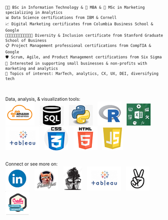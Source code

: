     🧑‍🎓 BSc in Information Technology & 📜 MBA & 📜 MSc in Marketing specializing in Analytics
    📊 Data Science certifications from IBM & Cornell
    📈 Digital Marketing certificates from Columbia Business School & Google
    ✊🏾👨🏿‍🤝‍👨🏳️‍🌈🏳️‍⚧️👩‍🦽 Diversity & Inclusion certificate from Stanford Graduate School of Business
    📋 Project Management professional certifications from CompTIA & Google
    🛡️ Scrum, Agile, and Product Management certifications from Six Sigma
    👯 Interested in supporting small businesses & non-profits with marketing and analytics
    💬 Topics of interest: MarTech, analytics, CX, UX, DEI, diversifying tech

<br><br>
Data, analysis, & visualization tools:<br>
<img src="https://github.com/dowosage/dowosage/blob/main/AWS.png"> &nbsp;&nbsp;
<img src="https://github.com/dowosage/dowosage/blob/main/sql.png"> &nbsp;&nbsp;
<img src="https://github.com/dowosage/dowosage/blob/main/icon-03-python.png"> &nbsp;&nbsp;
<img src="https://github.com/dowosage/dowosage/blob/main/Rstudio.png"> &nbsp;&nbsp;
<img src="https://github.com/dowosage/dowosage/blob/main/excel.jpg"> &nbsp;&nbsp;
<img src="https://github.com/dowosage/dowosage/blob/main/tableau.png"> &nbsp;&nbsp;
<img src="https://github.com/dowosage/dowosage/blob/main/css.png"> &nbsp;&nbsp;
<img src="https://github.com/dowosage/dowosage/blob/main/html.png"> &nbsp;&nbsp;
<img src="https://github.com/dowosage/dowosage/blob/main/JS.png"> &nbsp;&nbsp;

<br>
Connect or see more on:<br>
<a href="https://www.linkedin.com/in/dowosage/" target="_blank" rel="noopener noreferrer">
<img src="https://github.com/dowosage/dowosage/blob/main/linkedin.gif"></a> &nbsp;&nbsp;
<a href="https://www.producthunt.com/@dow_osage/" target="_blank" rel="noopener noreferrer">
<img src="https://github.com/dowosage/dowosage/blob/main/glasshole_kitty_logo.png"></a> &nbsp;&nbsp;
<a href="https://www.wiredtreehouse.org/" target="_blank" rel="noopener noreferrer">
<img src="https://github.com/dowosage/dowosage/blob/main/WTH-logo-sm.png"></a> &nbsp;&nbsp; 
<a href="https://public.tableau.com/app/profile/dowosage/" target="_blank" rel="noopener noreferrer">
<img src="https://github.com/dowosage/dowosage/blob/main/tableau.png"></a> &nbsp;&nbsp;
<a href="https://wellfound.com/u/dow-osage/" target="_blank" rel="noopener noreferrer">
<img src="https://github.com/dowosage/dowosage/blob/main/angel.jpg"></a> &nbsp;&nbsp;
<a href="https://www.credly.com/users/dowosage/" target="_blank" rel="noopener noreferrer">
<img src="https://github.com/dowosage/dowosage/blob/main/credly.png"></a> &nbsp;&nbsp;
<!-- <a href="http://www.kaggle.com/dowosage" target="_blank" rel="noopener noreferrer">
<img src="https://github.com/dowosage/dowosage/blob/main/kaggle-logo-transparent-300.png"></a> &nbsp;&nbsp; -->
